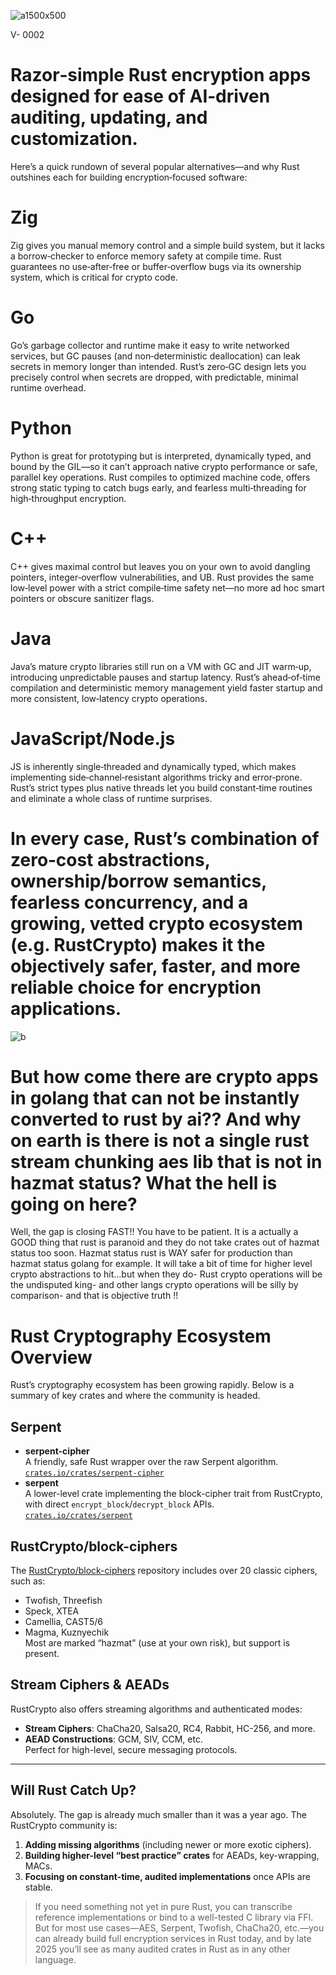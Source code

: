 






![a1500x500](https://github.com/user-attachments/assets/0bd62453-af4a-46c4-8430-9ad3d433e48e)








V- 0002

# Razor‑simple Rust encryption apps designed for ease of AI‑driven auditing, updating, and customization.




 Here’s a quick rundown of several popular alternatives—and why Rust outshines each for building encryption‑focused software:

# Zig

Zig gives you manual memory control and a simple build system, but it lacks a borrow‑checker to enforce memory safety at compile time. Rust guarantees no use‑after‑free or buffer‑overflow bugs via its ownership system, which is critical for crypto code.

# Go

 Go’s garbage collector and runtime make it easy to write networked services, but GC pauses (and non‑deterministic deallocation) can leak secrets in memory longer than intended. Rust’s zero‑GC design lets you precisely control when secrets are dropped, with predictable, minimal runtime overhead.

 # Python

 Python is great for prototyping but is interpreted, dynamically typed, and bound by the GIL—so it can’t approach native crypto performance or safe, parallel key operations. Rust compiles to optimized machine code, offers strong static typing to catch bugs early, and fearless multi‑threading for high‑throughput encryption.

# C++

 C++ gives maximal control but leaves you on your own to avoid dangling pointers, integer‑overflow vulnerabilities, and UB. Rust provides the same low‑level power with a strict compile‑time safety net—no more ad hoc smart pointers or obscure sanitizer flags.

# Java

 Java’s mature crypto libraries still run on a VM with GC and JIT warm‑up, introducing unpredictable pauses and startup latency. Rust’s ahead‑of‑time compilation and deterministic memory management yield faster startup and more consistent, low‑latency crypto operations.

# JavaScript/Node.js

 JS is inherently single‑threaded and dynamically typed, which makes implementing side‑channel‑resistant algorithms tricky and error‑prone. Rust’s strict types plus native threads let you build constant‑time routines and eliminate a whole class of runtime surprises.

# In every case, Rust’s combination of zero‑cost abstractions, ownership/borrow semantics, fearless concurrency, and a growing, vetted crypto ecosystem (e.g. RustCrypto) makes it the objectively safer, faster, and more reliable choice for encryption applications.








![b](https://github.com/user-attachments/assets/baf7ff2c-acc4-46d5-82a5-f54d307d6f52)





# But how come there are crypto apps in golang that can not be instantly converted to rust by ai?? And why on earth is there is not a single rust stream chunking aes lib that is not in hazmat status? What the hell is going on here? 


Well, the gap is closing FAST!! You have to be patient. It is a actually a GOOD thing that rust is paranoid and they do not take crates out of hazmat status too soon. Hazmat status rust is WAY safer for production than hazmat status golang for example. It will take a bit of time for higher level crypto abstractions to hit...but when they do- Rust crypto operations will be the undisputed king- and other langs crypto operations will be silly by comparison- and that is objective truth !! 

# Rust Cryptography Ecosystem Overview

Rust’s cryptography ecosystem has been growing rapidly. Below is a summary of key crates and where the community is headed.

## Serpent
- **serpent-cipher**  
  A friendly, safe Rust wrapper over the raw Serpent algorithm.  
  [`crates.io/crates/serpent-cipher`](https://crates.io/crates/serpent-cipher)
- **serpent**  
  A lower-level crate implementing the block-cipher trait from RustCrypto, with direct `encrypt_block`/`decrypt_block` APIs.  
  [`crates.io/crates/serpent`](https://crates.io/crates/serpent)

## RustCrypto/block-ciphers
The [RustCrypto/block-ciphers](https://github.com/RustCrypto/block-ciphers) repository includes over 20 classic ciphers, such as:
- Twofish, Threefish
- Speck, XTEA
- Camellia, CAST5/6
- Magma, Kuznyechik  
Most are marked “hazmat” (use at your own risk), but support is present.

## Stream Ciphers & AEADs
RustCrypto also offers streaming algorithms and authenticated modes:
- **Stream Ciphers**: ChaCha20, Salsa20, RC4, Rabbit, HC-256, and more.  
- **AEAD Constructions**: GCM, SIV, CCM, etc.  
  Perfect for high-level, secure messaging protocols.

---

## Will Rust Catch Up?
Absolutely. The gap is already much smaller than it was a year ago. The RustCrypto community is:
1. **Adding missing algorithms** (including newer or more exotic ciphers).  
2. **Building higher-level “best practice” crates** for AEADs, key-wrapping, MACs.  
3. **Focusing on constant-time, audited implementations** once APIs are stable.

> If you need something not yet in pure Rust, you can transcribe reference implementations or bind to a well-tested C library via FFI.  
> But for most use cases—AES, Serpent, Twofish, ChaCha20, etc.—you can already build full encryption services in Rust today, and by late 2025 you’ll see as many audited crates in Rust as in any other language.




















